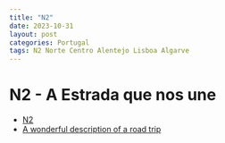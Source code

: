 ```yaml
---
title: "N2"
date: 2023-10-31
layout: post
categories: Portugal
tags: N2 Norte Centro Alentejo Lisboa Algarve
---
```

# N2 - A Estrada que nos une

* [N2](https://www.rotan2.pt/)
* [A wonderful description of a road trip](https://www.vagamundos.pt/guia-estrada-nacional-2-roteiro/)

